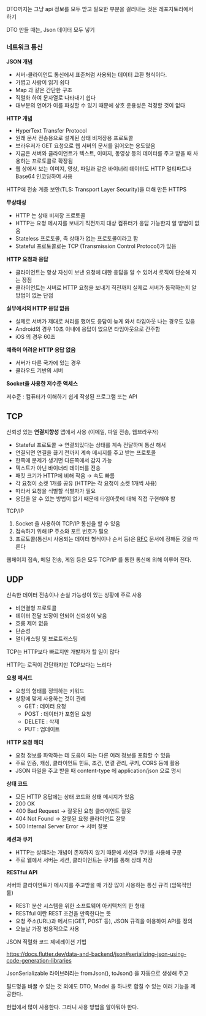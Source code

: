 DTO까지는 그냥 api 정보를 모두 받고 필요한 부분을 걸러내는 것은 레포지토리에서 하기

DTO 만들 때는, Json 데이터 모두 넣기   


### 네트워크 통신

**JSON 개념**

- 서버-클라이언트 통신에서 표준처럼 사용되는 데이터 교환 형식이다.
- 가볍고 사람이 읽기 쉽다
- Map 과 같은 간단한 구조
- 직렬화 하여 문자열로 나타내기 쉽다
- 대부분의 언어가 이를 파싱할 수 있기 때문에 상호 운용성은 걱정할 것이 없다

**HTTP 개념**

- HyperText Transfer Protocol
- 원래 문서 전송용으로 설계된 상태 비저장용 프로토콜
- 브라우저가 GET 요청으로 웹 서버의 문서를 읽어오는 용도였음
- 지금은 서버와 클라이언트가 텍스트, 이미지, 동영상 등의 데이터를 주고 받을 때 사용하는 프로토콜로 확장됨
- 웹 상에서 보는 이미지, 영상, 파일과 같은 바이너리 데이터도 HTTP 멀티파트나 Base64 인코딩하여 사용

HTTP에 전송 계층 보안(TLS: Transport Layer Security)을 더해 만든 HTTPS

**무상태성**

- HTTP 는 상태 비저장 프로토콜
- HTTP는 요청 메시지를 보내기 직전까지 대상 컴퓨터가 응답 가능한지 알 방법이 없음
- Stateless 프로토콜, 즉 상태가 없는 프로토콜이라고 함
- Stateful 프로토콜로는 TCP (Transmission Control Protocol)가 있음

**HTTP 요청과 응답**

- 클라이언트는 항상 자신이 보낸 요청에 대한 응답을 알 수 있어서 로직이 단순해 지는 장점
- 클라이언트는 서버로 HTTP 요청을 보내기 직전까지 실제로 서버가 동작하는지 알 방법이 없는 단점

**실무에서의 HTTP 응답 없음**

- 실제로 서버가 제대로 처리를 했어도 응답이 늦게 와서 타임아웃 나는 경우도 있음
- Android의 경우 10초 이내에 응답이 없으면 타임아웃으로 간주함
- iOS 의 경우 60초

**예측이 어려운 HTTP 응답 없음**

- 서버가 다른 국가에 있는 경우
- 클라우드 기반의 서버

**Socket을 사용한 저수준 액세스**

저수준 : 컴퓨터가 이해하기 쉽게 작성된 프로그램 또는 API

## TCP

신뢰성 있는 **연결지향성** 앱에서 사용 (이메일, 파일 전송, 웹브라우저)

- Stateful 프로토콜 → 연결되있다는 상태를 계속 전달하며 통신 해서
- 연결되면 연결을 끊기 전까지 계속 메시지를 주고 받는 프로토콜
- 한쪽에 문제가 생기면 다른쪽에서 감지 가능
- 텍스트가 아닌 바이너리 데이터를 전송
- 패킷 크기가 HTTP에 비해 작음 → 속도 빠름
- 각 요청이 소켓 1개를 공유 (HTTP는 각 요청이 소켓 1개씩 사용)
- 따라서 요청을 식별할 식별자가 필요
- 응답을 알 수 있는 방법이 없기 때문에 타임아웃에 대해 직접 구현해야 함

TCP/IP

1. Socket 을 사용하여 TCP/IP 통신을 할 수 있음
2. 접속하기 위해 IP 주소와 포트 번호가 필요
3. 프로토콜(통신시 사용되는 데이터 형식이나 순서 등)은 [RFC](https://tools.ietf.org/html/rfc1180) 문서에 정해둔 것을 따른다

웹페이지 접속, 메일 전송, 게임 등은 모두 TCP/IP 를 통한 통신에 의해 이루어 진다.

## **UDP**

신속한 데이터 전송이나 손실 가능성이 있는 상황에 주로 사용

- 비연결형 프로토콜
- 데이터 전달 보장이 안되어 신뢰성이 낮음
- 흐름 제어 없음
- 단순성
- 멀티캐스팅 및 브로트캐스팅

TCP는 HTTP보다 빠르지만 개발자가 할 일이 많다

HTTP는 로직이 간단하지만 TCP보다는 느리다

**요청 메서드**

- 요청의 형태를 정의하는 키워드
- 상황에 맞게 사용하는 것이 관례
    - GET : 데이터 요청
    - POST : 데이터가 포함된 요청
    - DELETE : 삭제
    - PUT : 업데이트

**HTTP 요청 헤더**

- 요청 정보를 파악하는 데 도움이 되는 다른 여러 정보를 포함할 수 있음
- 주로 인증, 캐싱, 클라이언트 힌트, 조건, 연결 관리, 쿠키, CORS 등에 활용
- JSON 파일을 주고 받을 때 content-type 에 application/json 으로 명시

**상태 코드**

- 모든 HTTP 응답에는 상태 코드와 상태 메시지가 있음
- 200 OK
- 400 Bad Request → 잘못된 요청 클라이언트 잘못
- 404 Not Found → 잘못된 요청 클라이언트 잘못
- 500 Internal Server Error → 서버 잘못

**세션과 쿠키**

- HTTP는 상태라는 개념이 존재하지 않기 때문에 세션과 쿠키를 사용해 구분
- 주로 웹에서 서버는 세션, 클라이언트는 쿠키를 통해 상태 저장

**RESTful API**

서버와 클라이언트가 메시지를 주고받을 때 가장 많이 사용하는 통신 규격 (암묵적인 룰)

- REST: 분산 시스템을 위한 소프트웨어 아키텍처의 한 형태
- RESTful 이란 REST 조건을 만족한다는 뜻
- 요청 주소(URL)과 메서드(GET, POST 등), JSON 규격을 이용하여 API를 정의
- 오늘날 가장 범용적으로 사용

JSON 직렬화 코드 제네레이션 기법

https://docs.flutter.dev/data-and-backend/json#serializing-json-using-code-generation-libraries

JsonSerializable 라이브러리는 fromJson(), toJson() 을 자동으로 생성해 주고

필드명을 바꿀 수 있는 것 외에도 DTO, Model 을 하나로 합칠 수 있는 여러 기능을 제공한다.

현업에서 많이 사용한다. 그러니 사용 방법을 알아둬야 한다.
